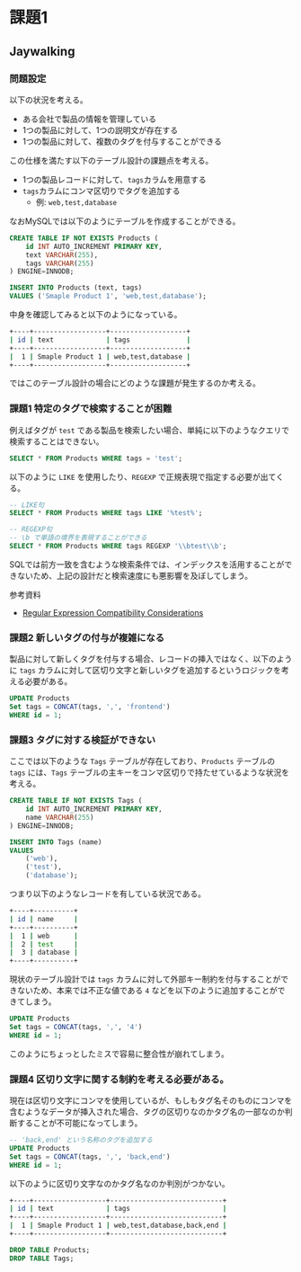 # 課題1

<!-- START doctoc -->
<!-- END doctoc -->

## Jaywalking

### 問題設定

以下の状況を考える。

- ある会社で製品の情報を管理している
- 1つの製品に対して、1つの説明文が存在する
- 1つの製品に対して、複数のタグを付与することができる

この仕様を満たす以下のテーブル設計の課題点を考える。

- 1つの製品レコードに対して、`tags`カラムを用意する
- `tags`カラムにコンマ区切りでタグを追加する
  - 例: `web,test,database`

なおMySQLでは以下のようにテーブルを作成することができる。

```sql
CREATE TABLE IF NOT EXISTS Products (
    id INT AUTO_INCREMENT PRIMARY KEY,
    text VARCHAR(255),
    tags VARCHAR(255)
) ENGINE=INNODB;

INSERT INTO Products (text, tags)
VALUES ('Smaple Product 1', 'web,test,database');
```

中身を確認してみると以下のようになっている。

```bash
+----+------------------+-------------------+
| id | text             | tags              |
+----+------------------+-------------------+
|  1 | Smaple Product 1 | web,test,database |
+----+------------------+-------------------+
```

ではこのテーブル設計の場合にどのような課題が発生するのか考える。

### 課題1 特定のタグで検索することが困難

例えばタグが `test` である製品を検索したい場合、単純に以下のようなクエリで検索することはできない。

```sql
SELECT * FROM Products WHERE tags = 'test';
```

以下のように `LIKE` を使用したり、`REGEXP` で正規表現で指定する必要が出てくる。

```sql
-- LIKE句
SELECT * FROM Products WHERE tags LIKE '%test%';

-- REGEXP句
-- \b で単語の境界を表現することができる
SELECT * FROM Products WHERE tags REGEXP '\\btest\\b';
```

SQLでは前方一致を含むような検索条件では、インデックスを活用することができないため、上記の設計だと検索速度にも悪影響を及ぼしてしまう。

参考資料

- [Regular Expression Compatibility Considerations](https://dev.mysql.com/doc/refman/8.0/en/regexp.html#regexp-compatibility)

### 課題2 新しいタグの付与が複雑になる

製品に対して新しくタグを付与する場合、レコードの挿入ではなく、以下のように `tags` カラムに対して区切り文字と新しいタグを追加するというロジックを考える必要がある。

```sql
UPDATE Products
Set tags = CONCAT(tags, ',', 'frontend')
WHERE id = 1;
```

### 課題3 タグに対する検証ができない

ここでは以下のような `Tags` テーブルが存在しており、`Products` テーブルの `tags` には、`Tags` テーブルの主キーをコンマ区切りで持たせているような状況を考える。

```sql
CREATE TABLE IF NOT EXISTS Tags (
    id INT AUTO_INCREMENT PRIMARY KEY,
    name VARCHAR(255)
) ENGINE=INNODB;

INSERT INTO Tags (name)
VALUES
    ('web'),
    ('test'),
    ('database');
```

つまり以下のようなレコードを有している状況である。

```bash
+----+----------+
| id | name     |
+----+----------+
|  1 | web      |
|  2 | test     |
|  3 | database |
+----+----------+
```

現状のテーブル設計では `tags` カラムに対して外部キー制約を付与することができないため、本来では不正な値である `4` などを以下のように追加することができてしまう。

```sql
UPDATE Products
Set tags = CONCAT(tags, ',', '4')
WHERE id = 1;
```

このようにちょっとしたミスで容易に整合性が崩れてしまう。

### 課題4 区切り文字に関する制約を考える必要がある。

現在は区切り文字にコンマを使用しているが、もしもタグ名そのものにコンマを含むようなデータが挿入された場合、タグの区切りなのかタグ名の一部なのか判断することが不可能になってしまう。

```sql
-- 'back,end' という名称のタグを追加する
UPDATE Products
Set tags = CONCAT(tags, ',', 'back,end')
WHERE id = 1;
```

以下のように区切り文字なのかタグ名なのか判別がつかない。

```bash
+----+------------------+----------------------------+
| id | text             | tags                       |
+----+------------------+----------------------------+
|  1 | Smaple Product 1 | web,test,database,back,end |
+----+------------------+----------------------------+
```





```sql
DROP TABLE Products;
DROP TABLE Tags;
```